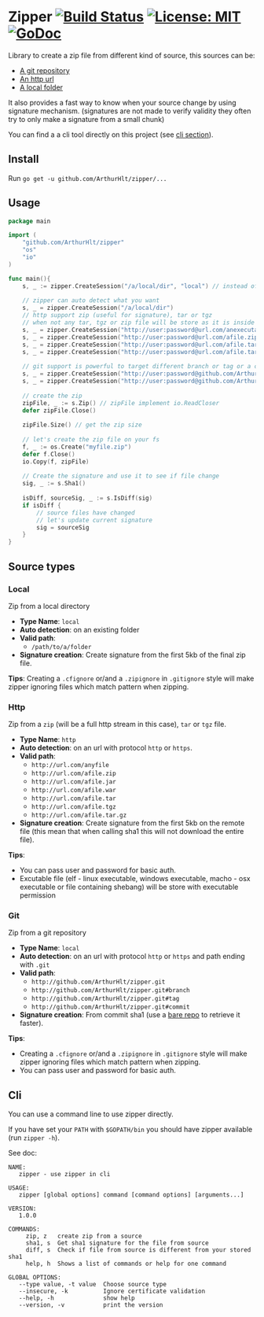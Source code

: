 # Zipper [![Build Status](https://travis-ci.org/ArthurHlt/zipper.svg?branch=master)](https://travis-ci.org/ArthurHlt/zipper) [![License: MIT](https://img.shields.io/badge/License-MIT-yellow.svg)](https://opensource.org/licenses/MIT) [![GoDoc](https://godoc.org/github.com/ArthurHlt/zipper?status.svg)](https://godoc.org/github.com/ArthurHlt/zipper)

Library to create a zip file from different kind of source, this sources can be:
- [A git repository](#git)
- [An http url](#http)
- [A local folder](#local)

It also provides a fast way to know when your source change by using signature mechanism. 
(signatures are not made to verify validity they often try to only make a signature from a small chunk)

You can find a a cli tool directly on this project (see [cli section](#cli)).

## Install

Run `go get -u github.com/ArthurHlt/zipper/...`

## Usage

```go
package main

import (
    "github.com/ArthurHlt/zipper"
    "os"
    "io"
)

func main(){
    s, _ := zipper.CreateSession("/a/local/dir", "local") // instead of local you can choose: git or http 
    
    // zipper can auto detect what you want
    s, _ = zipper.CreateSession("/a/local/dir")
    // http support zip (useful for signature), tar or tgz
    // when not any tar, tgz or zip file will be store as it is inside a zi[
    s, _ = zipper.CreateSession("http://user:password@url.com/anexecutable") 
    s, _ = zipper.CreateSession("http://user:password@url.com/afile.zip")
    s, _ = zipper.CreateSession("http://user:password@url.com/afile.tar")
    s, _ = zipper.CreateSession("http://user:password@url.com/afile.tar.gz")
    
    // git support is powerful to target different branch or tag or a commit
    s, _ = zipper.CreateSession("http://user:password@github.com/ArthurHlt/zipper.git")
    s, _ = zipper.CreateSession("http://user:password@github.com/ArthurHlt/zipper.git#branch-or-tag-or-commit")
    
    // create the zip
    zipFile, _ := s.Zip() // zipFile implement io.ReadCloser
    defer zipFile.Close()
    
    zipFile.Size() // get the zip size
    
    // let's create the zip file on your fs
    f, _ := os.Create("myfile.zip")
    defer f.Close()
    io.Copy(f, zipFile)
    
    // Create the signature and use it to see if file change
    sig, _ := s.Sha1()
    
    isDiff, sourceSig, _ := s.IsDiff(sig)
    if isDiff {
        // source files have changed
        // let's update current signature
        sig = sourceSig
    }
}
```

## Source types

### Local

Zip from a local directory

- **Type Name**: `local`
- **Auto detection**: on an existing folder
- **Valid path**:
  - `/path/to/a/folder`
- **Signature creation**: Create signature from the first 5kb of the final zip file.
  
**Tips**: Creating a `.cfignore` or/and a `.zipignore` in `.gitignore` style will make 
zipper ignoring files which match pattern when zipping. 

### Http

Zip from a `zip` (will be a full http stream in this case), `tar` or `tgz` file. 

- **Type Name**: `http`
- **Auto detection**: on an url with protocol `http` or `https`.
- **Valid path**:
  - `http://url.com/anyfile`
  - `http://url.com/afile.zip`
  - `http://url.com/afile.jar`
  - `http://url.com/afile.war`
  - `http://url.com/afile.tar`
  - `http://url.com/afile.tgz`
  - `http://url.com/afile.tar.gz`
- **Signature creation**: Create signature from the first 5kb on the remote file 
(this mean that when calling sha1 this will not download the entire file).

**Tips**: 
- You can pass user and password for basic auth.
- Excutable file (elf - linux executable, windows executable, macho - osx executable or file containing shebang) 
will be store with executable permission

### Git

Zip from a git repository

- **Type Name**: `local`
- **Auto detection**: on an url with protocol `http` or `https` and path ending with `.git`
- **Valid path**:
  - `http://github.com/ArthurHlt/zipper.git`
  - `http://github.com/ArthurHlt/zipper.git#branch`
  - `http://github.com/ArthurHlt/zipper.git#tag`
  - `http://github.com/ArthurHlt/zipper.git#commit`
- **Signature creation**: From commit sha1 (use a [bare repo](http://www.saintsjd.com/2011/01/what-is-a-bare-git-repository/) to retrieve it faster).
  
**Tips**:
- Creating a `.cfignore` or/and a `.zipignore` in `.gitignore` style will make 
zipper ignoring files which match pattern when zipping. 
- You can pass user and password for basic auth.

## Cli

You can use a command line to use zipper directly.

If you have set your `PATH` with `$GOPATH/bin` you should have zipper available (run `zipper -h`).

See doc:

```
NAME:
   zipper - use zipper in cli

USAGE:
   zipper [global options] command [command options] [arguments...]

VERSION:
   1.0.0

COMMANDS:
     zip, z   create zip from a source
     sha1, s  Get sha1 signature for the file from source
     diff, s  Check if file from source is different from your stored sha1
     help, h  Shows a list of commands or help for one command

GLOBAL OPTIONS:
   --type value, -t value  Choose source type
   --insecure, -k          Ignore certificate validation
   --help, -h              show help
   --version, -v           print the version
```